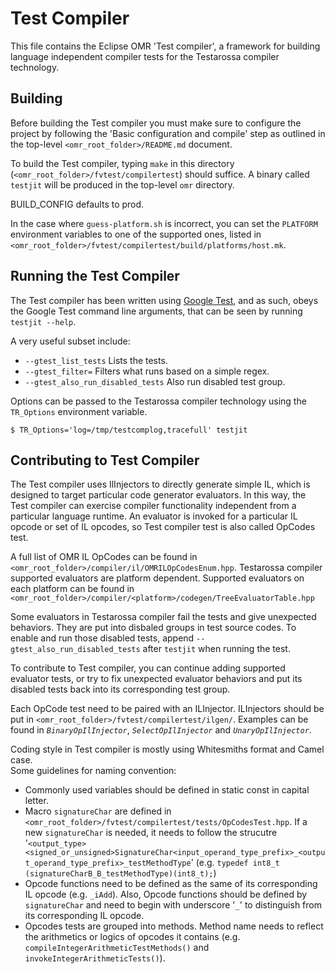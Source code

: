 <!--
Copyright IBM Corp. and others 2016

This program and the accompanying materials are made available under
the terms of the Eclipse Public License 2.0 which accompanies this
distribution and is available at https://www.eclipse.org/legal/epl-2.0/
or the Apache License, Version 2.0 which accompanies this distribution and
is available at https://www.apache.org/licenses/LICENSE-2.0.

This Source Code may also be made available under the following
Secondary Licenses when the conditions for such availability set
forth in the Eclipse Public License, v. 2.0 are satisfied: GNU
General Public License, version 2 with the GNU Classpath 
Exception [1] and GNU General Public License, version 2 with the
OpenJDK Assembly Exception [2].

[1] https://www.gnu.org/software/classpath/license.html
[2] http://openjdk.java.net/legal/assembly-exception.html

SPDX-License-Identifier: EPL-2.0 OR Apache-2.0 OR GPL-2.0 WITH Classpath-exception-2.0 OR LicenseRef-GPL-2.0 WITH Assembly-exception
-->

Test Compiler
=============

This file contains the Eclipse OMR 'Test compiler', a framework for building
language independent compiler tests for the Testarossa compiler technology.

Building
--------
Before building the Test compiler you must make sure to configure the project
by following the 'Basic configuration and compile' step as outlined in the
top-level `<omr_root_folder>/README.md` document.

To build the Test compiler, typing `make` in this directory
(`<omr_root_folder>/fvtest/compilertest`) should suffice. A binary called
`testjit` will be produced in the top-level `omr` directory.

BUILD_CONFIG defaults to prod.

In the case where `guess-platform.sh` is incorrect, you can set the `PLATFORM`
environment variables to one of the supported ones, listed in
`<omr_root_folder>/fvtest/compilertest/build/platforms/host.mk`.


Running the Test Compiler
-------------------------

The Test compiler has been written using [Google Test][gtest], and as such,
obeys the Google Test command line arguments, that can be seen by running
`testjit --help`.

A very useful subset include:

* `--gtest_list_tests` Lists the tests.
* `--gtest_filter=` Filters what runs based on a simple regex.
* `--gtest_also_run_disabled_tests` Also run disabled test group.

Options can be passed to the Testarossa compiler technology using the
`TR_Options` environment variable.

    $ TR_Options='log=/tmp/testcomplog,tracefull' testjit


Contributing to Test Compiler
-----------------------------

The Test compiler uses IlInjectors to directly generate simple IL,
which is designed to target particular code generator evaluators.
In this way, the Test compiler can exercise compiler functionality
independent from a particular language runtime. An evaluator is
invoked for a particular IL opcode or set of IL opcodes,
so Test compiler test is also called OpCodes test.

A full list of OMR IL OpCodes can be found in `<omr_root_folder>/compiler/il/OMRILOpCodesEnum.hpp`.
Testarossa compiler supported evaluators are platform dependent. Supported evaluators
on each platform can be found in `<omr_root_folder>/compiler/<platform>/codegen/TreeEvaluatorTable.hpp`

Some evaluators in Testarossa compiler fail the tests and give unexpected behaviors.
They are put into disbaled groups in test source codes. To enable and run those disabled
tests, append `--gtest_also_run_disabled_tests` after `testjit` when running the test.

To contribute to Test compiler, you can continue adding supported evaluator tests,
or try to fix unexpected evaluator behaviors and put its disabled tests back into
its corresponding test group.

Each OpCode test need to be paired with an ILInjector. ILInjectors should
be put in `<omr_root_folder>/fvtest/compilertest/ilgen/`. Examples can be
found in *`BinaryOpIlInjector`*, *`SelectOpIlInjector`* and *`UnaryOpIlInjector`*.

Coding style in Test compiler is mostly using Whitesmiths format and Camel case.  
Some guidelines for naming convention:

* Commonly used variables should be defined in static const in capital letter.
* Macro `signatureChar` are defined in `<omr_root_folder>/fvtest/compilertest/tests/OpCodesTest.hpp`.
  If a new `signatureChar` is needed, it needs to follow the strucutre 
  '`<output_type> <signed_or_unsigned>SignatureChar<input_operand_type_prefix>_<output_operand_type_prefix>_testMethodType`' 
  (e.g. `typedef int8_t (signatureCharB_B_testMethodType)(int8_t);`)
* Opcode functions need to be defined as the same of its corresponding IL opcode (e.g. `_iAdd`). 
  Also, Opcode functions should be defined by `signatureChar` and need to begin with underscore '`_`'
  to distinguish from its corresponding IL opcode. 
* Opcodes tests are grouped into methods. Method name needs to reflect the arithmetics or logics
  of opcodes it contains (e.g. `compileIntegerArithmeticTestMethods()` and 
  `invokeIntegerArithmeticTests()`).


[gtest]: https://github.com/google/googletest/
